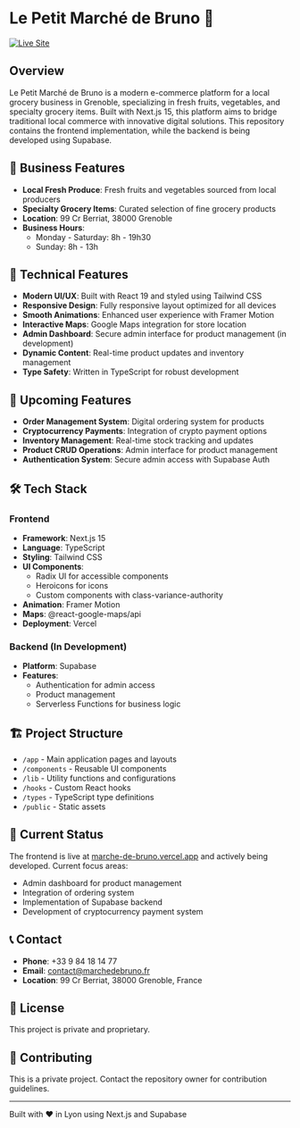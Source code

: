# Le Petit Marché de Bruno 🛒

[![Live Site](https://img.shields.io/badge/Live%20Site-Visit%20Store-green)](https://marche-de-bruno.vercel.app/)

## Overview

Le Petit Marché de Bruno is a modern e-commerce platform for a local grocery business in Grenoble, specializing in fresh fruits, vegetables, and specialty grocery items. Built with Next.js 15, this platform aims to bridge traditional local commerce with innovative digital solutions. This repository contains the frontend implementation, while the backend is being developed using Supabase.

## 🏪 Business Features

- **Local Fresh Produce**: Fresh fruits and vegetables sourced from local producers
- **Specialty Grocery Items**: Curated selection of fine grocery products
- **Location**: 99 Cr Berriat, 38000 Grenoble
- **Business Hours**: 
  - Monday - Saturday: 8h - 19h30
  - Sunday: 8h - 13h

## 🚀 Technical Features

- **Modern UI/UX**: Built with React 19 and styled using Tailwind CSS
- **Responsive Design**: Fully responsive layout optimized for all devices
- **Smooth Animations**: Enhanced user experience with Framer Motion
- **Interactive Maps**: Google Maps integration for store location
- **Admin Dashboard**: Secure admin interface for product management (in development)
- **Dynamic Content**: Real-time product updates and inventory management
- **Type Safety**: Written in TypeScript for robust development

## 🔮 Upcoming Features

- **Order Management System**: Digital ordering system for products
- **Cryptocurrency Payments**: Integration of crypto payment options
- **Inventory Management**: Real-time stock tracking and updates
- **Product CRUD Operations**: Admin interface for product management
- **Authentication System**: Secure admin access with Supabase Auth

## 🛠️ Tech Stack

### Frontend
- **Framework**: Next.js 15
- **Language**: TypeScript
- **Styling**: Tailwind CSS
- **UI Components**: 
  - Radix UI for accessible components
  - Heroicons for icons
  - Custom components with class-variance-authority
- **Animation**: Framer Motion
- **Maps**: @react-google-maps/api
- **Deployment**: Vercel

### Backend (In Development)
- **Platform**: Supabase
- **Features**:
  - Authentication for admin access
  - Product management
  - Serverless Functions for business logic


## 🏗️ Project Structure

- `/app` - Main application pages and layouts
- `/components` - Reusable UI components
- `/lib` - Utility functions and configurations
- `/hooks` - Custom React hooks
- `/types` - TypeScript type definitions
- `/public` - Static assets

## 🔄 Current Status

The frontend is live at [marche-de-bruno.vercel.app](https://marche-de-bruno.vercel.app/) and actively being developed. Current focus areas:

- Admin dashboard for product management
- Integration of ordering system
- Implementation of Supabase backend
- Development of cryptocurrency payment system

## 📞 Contact

- **Phone**: +33 9 84 18 14 77
- **Email**: contact@marchedebruno.fr
- **Location**: 99 Cr Berriat, 38000 Grenoble, France

## 📝 License

This project is private and proprietary.

## 🤝 Contributing

This is a private project. Contact the repository owner for contribution guidelines.

---

Built with ❤️ in Lyon using Next.js and Supabase
